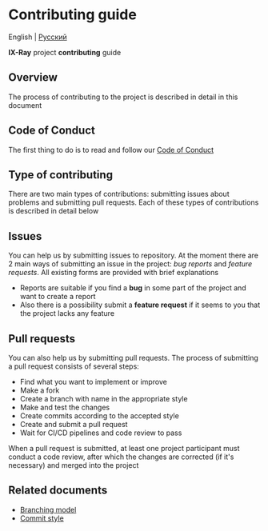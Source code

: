 # Contributing guide

English | [Русский](./CONTRIBUTING.rus.md)

__IX-Ray__ project __contributing__ guide

## Overview

The process of contributing to the project is described in detail in this document

## Code of Conduct

The first thing to do is to read and follow our [Code of Conduct](./CODE_OF_CONDUCT.md)

## Type of contributing

There are two main types of contributions: submitting issues about problems and submitting pull requests. Each of these types of contributions is described in detail below

## Issues

You can help us by submitting issues to repository. At the moment there are 2 main ways of submitting an issue in the project: _bug reports_ and _feature requests_. All existing forms are provided with brief explanations

- Reports are suitable if you find a __bug__ in some part of the project and want to create a report
- Also there is a possibility submit a __feature request__ if it seems to you that the project lacks any feature

## Pull requests

You can also help us by submitting pull requests. The process of submitting a pull request consists of several steps:

- Find what you want to implement or improve
- Make a fork
- Create a branch with name in the appropriate style
- Make and test the changes
- Create commits according to the accepted style
- Create and submit a pull request
- Wait for CI/CD pipelines and code review to pass

When a pull request is submitted, at least one project participant must conduct a code review, after which the changes are corrected (if it's necessary) and merged into the project

## Related documents

- [Branching model](./doc/branching-model.md)
- [Commit style](./doc/commit-style.md)
